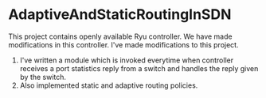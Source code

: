 # AdaptiveAndStaticRoutingInSDN
This project contains openly available Ryu controller. We have made modifications in this controller.
I've made modifications to this project.
1) I've written a module which is invoked everytime when controller receives a port statistics reply from a switch and handles the reply given by the switch.
2) Also implemented static and adaptive routing policies.
